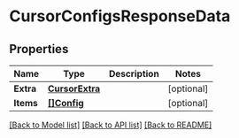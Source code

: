 # CursorConfigsResponseData

## Properties

Name | Type | Description | Notes
------------ | ------------- | ------------- | -------------
**Extra** | [**CursorExtra**](.md) |  | [optional] 
**Items** | [**[]Config**](Config.md) |  | [optional] 

[[Back to Model list]](../README.md#documentation-for-models) [[Back to API list]](../README.md#documentation-for-api-endpoints) [[Back to README]](../README.md)


